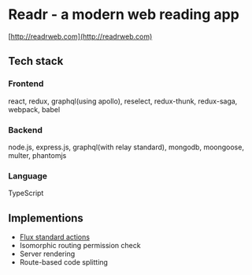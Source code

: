 # Readr - a modern web reading app

[http://readrweb.com](http://readrweb.com)

## Tech stack

### Frontend

react, redux, graphql(using apollo), reselect, redux-thunk, redux-saga, webpack, babel

### Backend

node.js, express.js, graphql(with relay standard), mongodb, moongoose, multer, phantomjs

### Language

TypeScript

## Implementions

* [Flux standard actions](https://github.com/acdlite/flux-standard-action)
* Isomorphic routing permission check
* Server rendering
* Route-based code splitting
